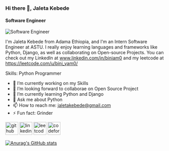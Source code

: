 ### Hi there 👋, Jaleta Kebede
#### Software Engineer
![Software Engineer]([https://img.freepik.com/free-photo/top-view-blue-monday-concept-with-copy-space_23-2148719974.jpg?w=740&t=st=1718626933~exp=1718627533~hmac=2bd062797189b4c2ccc3eebb435aa6949566f39648bfcf7d7b1b1e75a22a55ac](https://media.licdn.com/dms/image/v2/D4D16AQGlazhVEfKPLg/profile-displaybackgroundimage-shrink_350_1400/profile-displaybackgroundimage-shrink_350_1400/0/1726571891509?e=1732752000&v=beta&t=vM6oXR_48Hh5cGFEq5UIjbgMJMIlYu04PIg6XM2j_Lg))

I'm Jaleta Kebede from Adama Ethiopia, and I'm an Intern Software Engineer at ASTU. I really enjoy learning languages and frameworks like Python, Django, as well as collaborating on Open-source Projects. You can check out my LinkedIn at www.linkedin.com/in/biniam0 and my leetcode at https://leetcode.com/u/bini_yam0/

Skills: Python Programmer

- 🔭 I’m currently working on my Skills
- 👯 I’m looking forward to  collaborae on Open Source Project 
- 🌱 I’m currently learning Python and Django 
- 💬 Ask me about Python 
- 📫 How to reach me: jaletakebede@gmail.com 
- ⚡ Fun fact: Grinder 


[<img src='https://cdn.jsdelivr.net/npm/simple-icons@3.0.1/icons/github.svg' alt='github' height='40'>](https://github.com/github.com/biniam0)  [<img src='https://cdn.jsdelivr.net/npm/simple-icons@3.0.1/icons/linkedin.svg' alt='linkedin' height='40'>](https://www.linkedin.com/in/www.linkedin.com/in/biniam0/)  [<img src='https://cdn.jsdelivr.net/npm/simple-icons@3.0.1/icons/leetcode.svg' alt='leetcode' height='40'>](https://leetcode.com/u/bini_yam0/)  [<img src='https://cdn.jsdelivr.net/npm/simple-icons@3.0.1/icons/codeforces.svg' alt='codeforces' height='40'>](https://codeforces.com/profile/bini_yam0)  



[![Anurag's GitHub stats](https://github-readme-stats.vercel.app/api?username=biniam0)](https://github.com/anuraghazra/github-readme-stats)


<!---
biniam0/biniam0 is a ✨ special ✨ repository because its `README.md` (this file) appears on your GitHub profile.
You can click the Preview link to take a look at your changes.
--->
